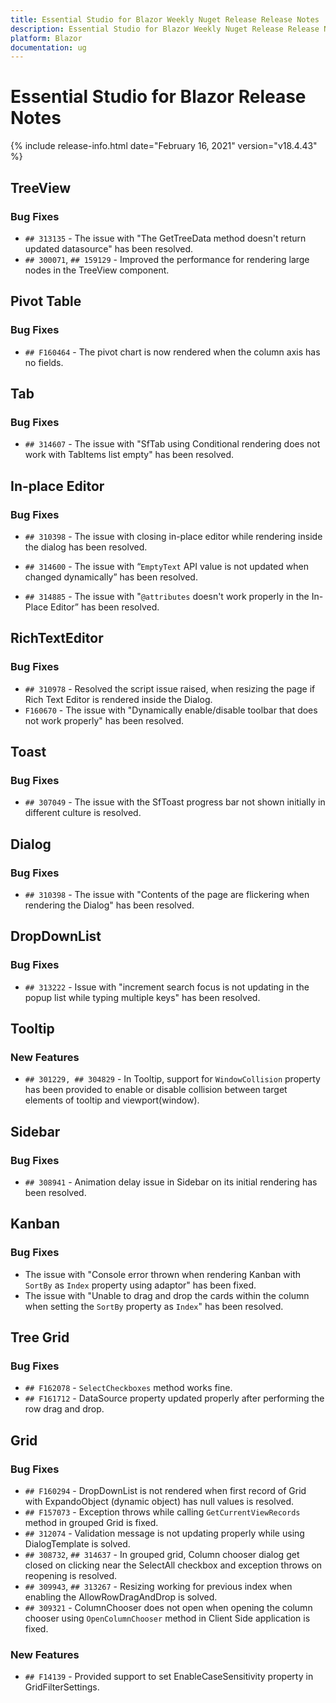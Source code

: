 ```yaml
---
title: Essential Studio for Blazor Weekly Nuget Release Release Notes  
description: Essential Studio for Blazor Weekly Nuget Release Release Notes  
platform: Blazor
documentation: ug
---
```


# Essential Studio for Blazor  Release Notes  

{% include release-info.html date="February 16, 2021"  version="v18.4.43" %} 


##  TreeView

###    Bug Fixes

- `## 313135` - The issue with "The GetTreeData method doesn't return updated datasource" has been resolved.
- `## 300071`, `## 159129` - Improved the performance for rendering large nodes in the TreeView component.

##  Pivot Table

###    Bug Fixes

- `## F160464` - The pivot chart is now rendered when the column axis has no fields.

##  Tab

###    Bug Fixes

- `## 314607` - The issue with "SfTab using Conditional rendering does not work with TabItems list empty" has been resolved.

##  In-place Editor

###    Bug Fixes

- `## 310398` - The issue with closing in-place editor while rendering inside the dialog has been resolved.

- `## 314600` - The issue with “`EmptyText` API value is not updated when changed dynamically” has been resolved.

- `## 314885` - The issue with "`@attributes` doesn't work properly in the In-Place Editor” has been resolved.

##  RichTextEditor

###    Bug Fixes

- `## 310978` - Resolved the script issue raised, when resizing the page if Rich Text Editor is rendered inside the Dialog.
- `F160670` - The issue with "Dynamically enable/disable toolbar that does not work properly" has been resolved.

##  Toast

###    Bug Fixes

- `## 307049` - The issue with the SfToast progress bar not shown initially in different culture is resolved.

##  Dialog

###    Bug Fixes

- `## 310398` - The issue with "Contents of the page are flickering when rendering the Dialog" has been resolved.

##  DropDownList

###    Bug Fixes

- `## 313222` - Issue with "increment search focus is not updating in the popup list while typing multiple keys" has been resolved.

##  Tooltip

###    New Features

- `## 301229, ## 304829` - In Tooltip, support for `WindowCollision` property has been provided to enable or disable collision between target elements of tooltip and viewport(window).

##  Sidebar

###    Bug Fixes

- `## 308941` - Animation delay issue in Sidebar on its initial rendering has been resolved.

##  Kanban

###    Bug Fixes

- The issue with "Console error thrown when rendering Kanban with `SortBy` as `Index` property using adaptor" has been fixed.
- The issue with "Unable to drag and drop the cards within the column when setting the `SortBy` property as `Index`" has been resolved.

##  Tree Grid

###    Bug Fixes

- `## F162078` - `SelectCheckboxes` method works fine.
- `## F161712` - DataSource property updated properly after performing the row drag and drop.  

##  Grid

###    Bug Fixes

- `## F160294` - DropDownList is not rendered when first record of Grid with ExpandoObject (dynamic object) has null values is resolved.
- `## F157073` - Exception throws while calling `GetCurrentViewRecords` method in grouped Grid is fixed.
- `## 312074` - Validation message is not updating properly while using DialogTemplate is solved.
- `## 308732`, `## 314637` - In grouped grid, Column chooser dialog get closed on clicking near the SelectAll checkbox and exception throws on reopening is resolved.
- `## 309943`, `## 313267` - Resizing working for previous index when enabling the AllowRowDragAndDrop is solved.
- `## 309321` - ColumnChooser does not open when opening the column chooser using `OpenColumnChooser` method in Client Side application is fixed.

###    New Features

- `## F14139` - Provided support to set EnableCaseSensitivity property in GridFilterSettings.
